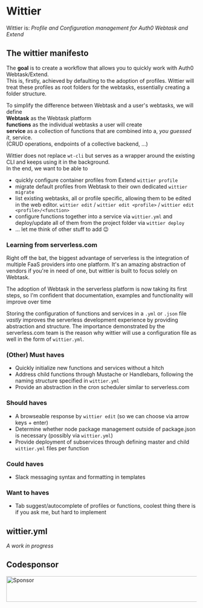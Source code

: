 # Wittier
Wittier is: *Profile and Configuration management for Auth0 Webtask and Extend*

## The wittier manifesto
The **goal** is to create a workflow that allows you to quickly work with Auth0 Webtask/Extend.  
This is, firstly, achieved by defaulting to the adoption of profiles.
Wittier will treat these profiles as root folders for the webtasks, essentially creating a folder structure.

To simplify the difference between Webtask and a user's webtasks, we will define  
**Webtask** as the Webtask platform  
**functions** as the individual webtasks a user will create  
**service** as a collection of functions that are combined into a, *you guessed it*, service.  
(CRUD operations, endpoints of a collective backend, ...)

Wittier does not replace `wt-cli` but serves as a wrapper around the existing CLI and keeps using it in the background.  
In the end, we want to be able to
* quickly configure container profiles from Extend 
`wittier profile`
* migrate default profiles from Webtask to their own dedicated 
`wittier migrate`
* list existing webtasks, all or profile specific, allowing them to be edited in the web editor. 
`wittier edit` / `wittier edit <profile>` / `wittier edit <profile>/<function>`
* configure functions together into a service via `wittier.yml`
and deploy/update all of them from the project folder via `wittier deploy`
* ... let me think of other stuff to add :wink:

### Learning from serverless.com
Right off the bat, the biggest advantage of serverless is the integration of multiple FaaS providers into one platform.
It's an amazing abstraction of vendors if you're in need of one, but wittier is built to focus solely on Webtask.

The adoption of Webtask in the serverless platform is now taking its first steps, 
so I'm confident that documentation, examples and functionality will improve over time

Storing the configuration of functions and services in a `.yml` or `.json` file *vastly* improves
the serverless development experience by providing abstraction and structure.
The importance demonstrated by the serverless.com team is the reason why
wittier will use a configuration file as well in the form of `wittier.yml`.

### (Other) Must haves
* Quickly initialize new functions and services without a hitch
* Address child functions through Mustache or Handlebars, 
following the naming structure specified in `wittier.yml`
* Provide an abstraction in the cron scheduler similar to serverless.com

### Should haves
* A browseable response by `wittier edit` (so we can choose via arrow keys + enter)
* Determine whether node package management outside of package.json is necessary (possibly via `wittier.yml`)
* Provide deployment of subservices through defining master and child `wittier.yml` files per function

### Could haves
* Slack messaging syntax and formatting in templates

### Want to haves
* Tab suggest/autocomplete of profiles or functions, coolest thing there is if you ask me, but hard to implement

## wittier.yml
*A work in progress*

## Codesponsor
<a target='_blank' rel='nofollow' href='https://app.codesponsor.io/link/SXH7ZmV8YYXzxLZF9dCVxN6W/jeroenptrs/wittier'>
  <img alt='Sponsor' width='888' height='68' src='https://app.codesponsor.io/embed/SXH7ZmV8YYXzxLZF9dCVxN6W/jeroenptrs/wittier.svg' />
</a>
